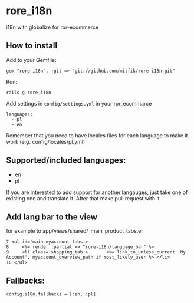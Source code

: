 rore_i18n
=========

i18n with globalize for ror-ecommerce 


## How to install

Add  to your Gemfile:

    gem "rore-i18n", :git => "git://github.com/mitfik/rore-i18n.git"

Run:

    rails g rore_i18n

Add settings in `config/settings.yml` in your ror_ecommarce

    languages:
      - pl
      - en


Remember that you need to have locales files for each language to make it work (e.g. config/locales/pl.yml)

## Supported/included languages:
* en
* pl

If you are interested to add support for another langauges, just take one of existing one and translate it. After that make pull request with it.

## Add lang bar to the view

for example to app/views/shared/_main_product_tabs.er

    7 <ul id='main-myaccount-tabs'>
    8     <%= render :partial => "rore-i18n/language_bar" %>
    9     <li class='shopping_tab'>       <%= link_to_unless_current 'My Account', myaccount_overview_path if most_likely_user %> </li>
    10 </ul>

## Fallbacks:

    config.i18n.fallbacks = [:en, :pl]
